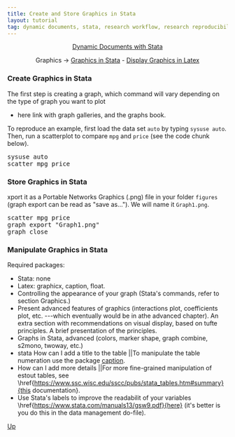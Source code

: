 ```yaml
---
title: Create and Store Graphics in Stata
layout: tutorial
tag: dynamic documents, stata, research workflow, research reproducibility, reproducible research, social sciences
---
```


<a name="Contents"></a>
<p style="text-align: center;">
<a href="https://crenteriam.github.io/training/dynamic-documents/dynamicdocs-stata/">Dynamic Documents with Stata</a>
</p>
<p style="text-align: center;">
Graphics &rarr; <a href="#">Graphics in Stata</a> - <a href="#">Display Graphics in Latex</a>
</p>

### Create Graphics in Stata

The first step is creating a graph, which command will vary depending on the type of graph you want to plot
- here link with graph galleries, and the graphs book.

To reproduce an example, first load the data set `auto` by typing `sysuse auto`. Then, run a scatterplot to compare `mpg` and `price` (see the code chunk below).

<pre class="sh_stata">
sysuse auto
scatter mpg price
</pre>

<!--script type="text/javascript" src='http://haghish.com/statax/Statax.js'></script-->




### Store Graphics in Stata

xport it as a Portable Networks Graphics (.png) file in your folder `figures` (graph export can be read as "save as..."). We will name it `Graph1.png`.

<pre class="sh_stata">
scatter mpg price
graph export "Graph1.png"
graph close
</pre>

### Manipulate Graphics in Stata

Required packages:
- Stata: none
- Latex: graphicx, caption, float.
- Controlling the appearance of your graph (Stata's commands, refer to section Graphics.)
- Present advanced features of graphics (interactions plot, coefficients plot, etc. ---which eventually would be in athe advanced chapter). An extra section with recommendations on visual display, based on tufte principles. A brief presentation of the principles.
- Graphs in Stata, advanced (colors, marker shape, graph combine, s2mono, twoway, etc.)
- stata How can I add a title to the table ||To manipulate the table numeration use the package [caption](https://tex.stackexchange.com/questions/28392/how-to-suppress-caption-numbering-in-a-table).
- How can I add more details ||For more fine-grained manipulation of estout tables, see
\href{https://www.ssc.wisc.edu/sscc/pubs/stata_tables.htm#summary}{this documentation}.
- Use Stata's labels to improve the readabilit of your variables \href{https://www.stata.com/manuals13/gsw9.pdf}{here}
(it's better is you do this in the data management do-file).

[Up](#Contents)
